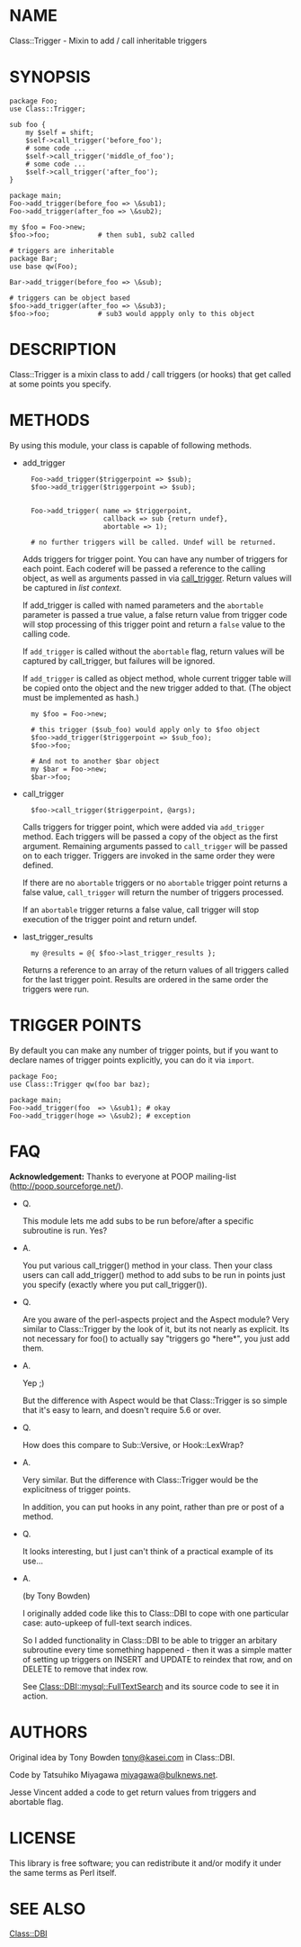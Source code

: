 # NAME

Class::Trigger - Mixin to add / call inheritable triggers

# SYNOPSIS

    package Foo;
    use Class::Trigger;

    sub foo {
        my $self = shift;
        $self->call_trigger('before_foo');
        # some code ...
        $self->call_trigger('middle_of_foo');
        # some code ...
        $self->call_trigger('after_foo');
    }

    package main;
    Foo->add_trigger(before_foo => \&sub1);
    Foo->add_trigger(after_foo => \&sub2);

    my $foo = Foo->new;
    $foo->foo;            # then sub1, sub2 called

    # triggers are inheritable
    package Bar;
    use base qw(Foo);

    Bar->add_trigger(before_foo => \&sub);

    # triggers can be object based
    $foo->add_trigger(after_foo => \&sub3);
    $foo->foo;            # sub3 would appply only to this object

# DESCRIPTION

Class::Trigger is a mixin class to add / call triggers (or hooks)
that get called at some points you specify.

# METHODS

By using this module, your class is capable of following methods.

- add\_trigger

        Foo->add_trigger($triggerpoint => $sub);
        $foo->add_trigger($triggerpoint => $sub);


        Foo->add_trigger( name => $triggerpoint,
                          callback => sub {return undef},
                          abortable => 1); 

        # no further triggers will be called. Undef will be returned.

    Adds triggers for trigger point. You can have any number of triggers
    for each point. Each coderef will be passed a reference to the calling object, 
    as well as arguments passed in via [call\_trigger](https://metacpan.org/pod/call_trigger). Return values will be
    captured in _list context_.

    If add\_trigger is called with named parameters and the `abortable`
    parameter is passed a true value, a false return value from trigger
    code will stop processing of this trigger point and return a `false`
    value to the calling code.

    If `add_trigger` is called without the `abortable` flag, return
    values will be captured by call\_trigger, but failures will be ignored.

    If `add_trigger` is called as object method, whole current trigger
    table will be copied onto the object and the new trigger added to
    that. (The object must be implemented as hash.)

        my $foo = Foo->new;

        # this trigger ($sub_foo) would apply only to $foo object
        $foo->add_trigger($triggerpoint => $sub_foo);
        $foo->foo;

        # And not to another $bar object
        my $bar = Foo->new;
        $bar->foo;

- call\_trigger

        $foo->call_trigger($triggerpoint, @args);

    Calls triggers for trigger point, which were added via `add_trigger`
    method. Each triggers will be passed a copy of the object as the first argument.
    Remaining arguments passed to `call_trigger` will be passed on to each trigger.
    Triggers are invoked in the same order they were defined.

    If there are no `abortable` triggers or no `abortable` trigger point returns 
    a false value, `call_trigger` will return the number of triggers processed.

    If an `abortable` trigger returns a false value, call trigger will stop execution
    of the trigger point and return undef.

- last\_trigger\_results

        my @results = @{ $foo->last_trigger_results };

    Returns a reference to an array of the return values of all triggers called
    for the last trigger point. Results are ordered in the same order the triggers
    were run.

# TRIGGER POINTS

By default you can make any number of trigger points, but if you want
to declare names of trigger points explicitly, you can do it via
`import`.

    package Foo;
    use Class::Trigger qw(foo bar baz);

    package main;
    Foo->add_trigger(foo  => \&sub1); # okay
    Foo->add_trigger(hoge => \&sub2); # exception

# FAQ

**Acknowledgement:** Thanks to everyone at POOP mailing-list
(http://poop.sourceforge.net/).

- Q.

    This module lets me add subs to be run before/after a specific
    subroutine is run.  Yes?

- A.

    You put various call\_trigger() method in your class.  Then your class
    users can call add\_trigger() method to add subs to be run in points
    just you specify (exactly where you put call\_trigger()).

- Q.

    Are you aware of the perl-aspects project and the Aspect module?  Very
    similar to Class::Trigger by the look of it, but its not nearly as
    explicit.  Its not necessary for foo() to actually say "triggers go
    \*here\*", you just add them.

- A.

    Yep ;)

    But the difference with Aspect would be that Class::Trigger is so
    simple that it's easy to learn, and doesn't require 5.6 or over.

- Q.

    How does this compare to Sub::Versive, or Hook::LexWrap?

- A.

    Very similar. But the difference with Class::Trigger would be the
    explicitness of trigger points.

    In addition, you can put hooks in any point, rather than pre or post
    of a method.

- Q.

    It looks interesting, but I just can't think of a practical example of
    its use...

- A.

    (by Tony Bowden)

    I originally added code like this to Class::DBI to cope with one
    particular case: auto-upkeep of full-text search indices.

    So I added functionality in Class::DBI to be able to trigger an
    arbitary subroutine every time something happened - then it was a
    simple matter of setting up triggers on INSERT and UPDATE to reindex
    that row, and on DELETE to remove that index row.

    See [Class::DBI::mysql::FullTextSearch](https://metacpan.org/pod/Class::DBI::mysql::FullTextSearch) and its source code to see it
    in action.

# AUTHORS

Original idea by Tony Bowden <tony@kasei.com> in Class::DBI.

Code by Tatsuhiko Miyagawa <miyagawa@bulknews.net>.

Jesse Vincent added a code to get return values from triggers and
abortable flag.

# LICENSE

This library is free software; you can redistribute it and/or modify
it under the same terms as Perl itself.

# SEE ALSO

[Class::DBI](https://metacpan.org/pod/Class::DBI)
